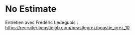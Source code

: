 # No Estimate

Entretien avec Frédéric Ledéguois : https://recruiter.beastiejob.com/beastieprez/beastie_prez_10

